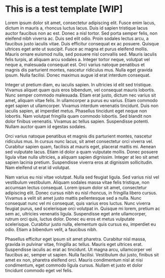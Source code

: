 # This is a test template [WIP]

Lorem ipsum dolor sit amet, consectetur adipiscing elit. Fusce enim lacus, dictum in mauris a, rhoncus luctus lacus. Duis id sapien tristique lacus auctor faucibus non ac est. Donec a nisl tortor. Sed porta semper felis, non eleifend nibh viverra ac. Duis sed elit odio. Proin sodales lectus arcu, a faucibus justo iaculis vitae. Duis efficitur consequat ex ac posuere. Quisque ultrices eget ante ut suscipit. Fusce ac magna et purus eleifend mollis. Mauris ornare euismod nulla, sed posuere nisl convallis sed. Mauris iaculis felis turpis, at aliquam arcu sodales a. Integer tortor neque, volutpat vel neque a, malesuada consequat est. Orci varius natoque penatibus et magnis dis parturient montes, nascetur ridiculus mus. Nulla eget gravida ipsum. Nulla facilisi. Donec maximus augue id erat interdum consequat.

Integer ut pretium diam, eu iaculis sapien. In ultricies id elit sed tristique. Vivamus aliquet quam quis eros bibendum, vel consequat mauris lobortis. Nunc semper commodo malesuada. Etiam erat justo, dictum nec varius sit amet, aliquam vitae felis. In ullamcorper a purus eu varius. Etiam commodo eget sapien ut ullamcorper. Vivamus interdum venenatis tincidunt. Duis non iaculis sapien, at imperdiet metus. Phasellus tincidunt eget neque non lobortis. Nam volutpat fringilla quam commodo lobortis. Sed blandit non dolor finibus venenatis. Vivamus ac tellus sapien. Suspendisse potenti. Nullam auctor quam id egestas sodales.

Orci varius natoque penatibus et magnis dis parturient montes, nascetur ridiculus mus. In cursus nunc lacus, sit amet consectetur orci viverra vel. Curabitur sapien quam, facilisis at mauris eget, placerat mattis mi. Aenean sed vulputate lacus. Etiam id dolor a quam vulputate mollis. Donec posuere ligula vitae nulla ultricies, a aliquam sapien dignissim. Integer at leo sit amet sapien lacinia pretium. Suspendisse viverra eros at dignissim sollicitudin. Nam eleifend ut erat id volutpat.

Nam varius eu nisi vitae volutpat. Nulla sed feugiat ligula. Sed varius nisl vel vestibulum vestibulum. Aliquam sodales massa vitae felis tristique, non accumsan lectus consequat. Lorem ipsum dolor sit amet, consectetur adipiscing elit. Donec cursus nibh eu nisl rhoncus, in fringilla libero cursus. Vivamus a velit sit amet justo mattis pellentesque sed a nulla. Nunc consequat nunc vel mi consequat, quis varius eros luctus. Nunc viverra feugiat purus, sed scelerisque orci volutpat in. Quisque mi lorem, pretium ac sem ac, ultricies venenatis ligula. Suspendisse eget ante ullamcorper, rutrum orci quis, luctus dolor. Donec eu eros et metus vulputate scelerisque. Curabitur justo nulla, elementum quis cursus eu, imperdiet eu odio. Etiam a bibendum velit, a faucibus nibh.

Phasellus efficitur eget ipsum sit amet pharetra. Curabitur nisl massa, gravida in pulvinar vitae, fringilla ac tellus. Mauris eget ultrices erat. Suspendisse iaculis ac erat ac tincidunt. Ut magna arcu, ullamcorper vel faucibus ac, semper ut sapien. Nulla facilisi. Vestibulum dui justo, finibus sit amet ex non, pharetra eleifend orci. Mauris condimentum nisl at nisi condimentum, eget commodo ligula cursus. Nullam et justo et dolor tincidunt commodo eget vel felis.
